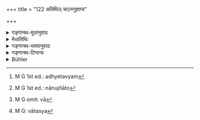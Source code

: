 +++
title = "122 अतिथिञ् चाऽननुज्ञाप्य"

+++

<details><summary>गङ्गानथ-मूलानुवादः</summary>

Not without having obtained the permission of his guest, nor while the wind blows vehemently; nor when blood has flowed from his body, or his body has been wounded by a weapon.—(122).
</details>

<details><summary>मेधातिथिः</summary>

**अतिथि**ग्रहणं शिष्टोपलक्षणार्थम् । अनित्यागमनः शिष्टश् चातिथिस् तस्मिन् गृह आगते ऽसाव् अध्येषितव्यः[^१९६] "अधिमहे" इति तेनानुज्ञातो[^१९७] ऽधीयीत । तथा च स्मृत्यन्तरम्- "शिष्टे च गृहम् आगते" इति (य्ध् १.१५०) । **मारुते** वायौ **वाति** वेगेन ।


[^१९७]:
     M G 1st ed.: nānujñāto


[^१९६]:
     M G 1st ed.: adhyetavyam

- <u>ननु</u> "कर्णश्रवे" (म्ध् ४.१०२) इत्याद्य् उक्तम् एव ।

- <u>सत्यम्</u> । ततो ऽधिकतरे ततो वर्षाभ्यो ऽन्यत्र वापि प्रतिषेधः । 

- अथ वा[^१९८] **वाति** परिशुष्यति, वानः[^१९९] शोषणार्थत्वात् । **मारुत**ग्रहणं च वातमात्रोपलक्षणार्थम् । अध्ययनश्रमेण धतुषु क्षीयमाणेष्व् अप्य् अनध्यायः । **मारुते** वर्धमाने विधायिन्य् अध्येतरीति भिन्नसंबन्धे व्यधिकरणसप्तम्यौ । **रुधिरे** जलौकादिना परिस्रुते, अथ वा **शस्त्रेण** **च परिक्षते** शरीरे **रुधिरे स्रुते** । गात्रादिवाक्येनैकवाक्यता ॥ ४.१२२ ॥


[^१९९]:
     M G: vātasya


[^१९८]:
     M G omit: vā
</details>

<details><summary>गङ्गानथ-भाष्यानुवादः</summary>

The ‘*guest*’ here stands for gentlemen in general. The ‘guest’ is a gentleman who happens to arrive by chance; and, when such a gentleman has arrived, the Veda shall be studied, but only after his permission has been obtained with the words, ‘May I proceed with my study.’ Says another *Smṛti-text*,—‘When a gentleman has come to the house.’

When the winds blows ‘*vehemently*’—*i.e*., with great force.

*Objection*.—“Study has already been forbidden ‘when air is audible by
the ear’ (102), and so forth.”

True. But what is meant by the present text is that when the wind blows with greater force than what has been mentioned before (in 102); or, it may sefer to the wind blowing apart from the rains. That such is the meaning is indicated by the usual meaning of the root ‘vā,’ ‘to blow,’ which means *to dry up*; and wind (apart from the rains) always tends to dry up things; and in this sense, the term ‘*māruta*’ shall stand for the constituent elements of’ the body; and the meaning in this case (of the term ‘*vāti*’) shall be that—‘when the constituents of the man’s body have been dried up by the labours of study’; the whole phrase (‘*mārute vāti*’) would thus mean—‘when the wind is blowing high and the reader is emaciated,’—there being no co-ordination between the two locatives (in ‘*mārute*’ and ‘*vāti*’).

When blood has flowed, through the bite of leeches and such other insects; or when blood has flowed, by reason of his body being wounded by a weapon. The term, ‘from the body,’ is to be construed with both clauses. (122).
</details>

<details><summary>गङ्गानथ-टिप्पन्यः</summary>

This verse is quoted in *Vīramitrodaya* (Saṃskāra, p. 536);—in
*Smṛticandrikā* (Saṃskāra, p. 164);—in

*Hemādri* (Kāla, p. 774), which explains the meaning as ‘when the
Brāhmaṇa arrives, the reader should offer him water etc., and then having obtained his permission, he should proceed with his study’;—and in *Gadādharapaddhati* (Kāla, p. 196).
</details>

<details><summary>Bühler</summary>

122	Nor without receiving permission from a guest (who stays in his house), nor while the wind blows vehemently, nor while blood flows from his body, nor when he is wounded by a weapon.
</details>
